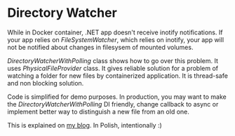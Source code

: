 # Directory Watcher

While in Docker container, .NET app doesn't receive inotify notifications. If your app relies on *FileSystemWatcher*, which relies on inotify, your app will not be notified about changes in filesysem of mounted volumes.

*DirectoryWatcherWithPolling* class shows how to go over this problem. It uses *PhysicalFileProvider* class. It gives reliable solution for a problem of watching a folder for new files by containerized application.
It is thread-safe and non blocking solution.  

Code is simplified for demo purposes. In production, you may want to make the *DirectoryWatcherWithPolling* DI friendly, change callback to async or implement better way to distinguish a new file from an old one. 

This is explained on [my blog](https://blog.adameczek.pl/index.php/2024/06/25/chyba-cos-wpadlo-nowego-czyli-nasluchiwanie-na-nowe-pliki-przez-kontener/). In Polish, intentionally :)
